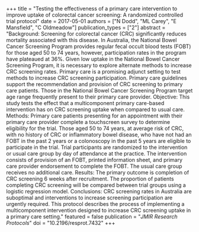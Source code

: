 +++
title = "Testing the effectiveness of a primary care intervention to improve uptake of colorectal cancer screening: A randomized controlled trial protocol"
date = 2017-05-01
authors = ["N Dodd", "ML Carey", "E Mansfield", "C Oldmeadow"]
publication_types = ["2"]
abstract = "Background: Screening for colorectal cancer (CRC) significantly reduces mortality associated with this disease. In Australia, the National Bowel Cancer Screening Program provides regular fecal occult blood tests (FOBT) for those aged 50 to 74 years, however, participation rates in the program have plateaued at 36%. Given low uptake in the National Bowel Cancer Screening Program, it is necessary to explore alternate methods to increase CRC screening rates. Primary care is a promising adjunct setting to test methods to increase CRC screening participation. Primary care guidelines support the recommendation and provision of CRC screening to primary care patients. Those in the National Bowel Cancer Screening Program target age range frequently present to their primary care provider. Objective: This study tests the effect that a multicomponent primary care-based intervention has on CRC screening uptake when compared to usual care. Methods: Primary care patients presenting for an appointment with their primary care provider complete a touchscreen survey to determine eligibility for the trial. Those aged 50 to 74 years, at average risk of CRC, with no history of CRC or inflammatory bowel disease, who have not had an FOBT in the past 2 years or a colonoscopy in the past 5 years are eligible to participate in the trial. Trial participants are randomized to the intervention or usual care group by day of attendance at the practice. The intervention consists of provision of an FOBT, printed information sheet, and primary care provider endorsement to complete the FOBT. The usual care group receives no additional care. Results: The primary outcome is completion of CRC screening 6 weeks after recruitment. The proportion of patients completing CRC screening will be compared between trial groups using a logistic regression model. Conclusions: CRC screening rates in Australia are suboptimal and interventions to increase screening participation are urgently required. This protocol describes the process of implementing a multicomponent intervention designed to increase CRC screening uptake in a primary care setting."
featured = false
publication = "*JMIR Research Protocols*"
doi = "10.2196/resprot.7432"
+++

